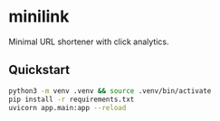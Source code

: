 # minilink

Minimal URL shortener with click analytics.

## Quickstart
```bash
python3 -m venv .venv && source .venv/bin/activate
pip install -r requirements.txt
uvicorn app.main:app --reload